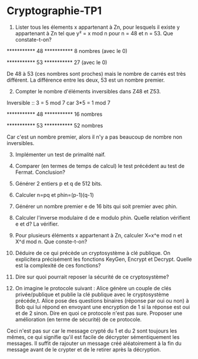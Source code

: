 # Cryptographie-TP1

1. Lister tous les élements x appartenant à Zn, pour lesquels il existe y appartenant à Zn tel que y² = x mod n pour n = 48 et n = 53. Que constate-t-on?

*********** 48 ***********
8 nombres (avec le 0)

*********** 53 ***********
27 (avec le 0)

De 48 à 53 (ces nombres sont proches) mais le nombre de carrés est très différent.
La différence entre les deux, 53 est un nombre premier.


2. Compter le nombre d'éléments inversibles dans Z48 et Z53.

Inversible :: 3 = 5 mod 7 car 3*5 = 1 mod 7

*********** 48 ***********
16 nombres

*********** 53 ***********
52 nombres

Car c'est un nombre premier, alors il n'y a pas beaucoup de nombre non inversibles.

3. Implémenter un test de primalité naif.



4. Comparer (en termes de temps de calcul) le test précédent au test de Fermat. Conclusion?
5. Générer 2 entiers p et q de 512 bits.
6. Calculer n=pq et phin=(p-1)(q-1)
7. Générer un nombre premier e de 16 bits qui soit premier avec phin.
8. Calculer l'inverse modulaire d de e modulo phin. Quelle relation vérifient e et d? La vérifier.
9. Pour plusieurs éléments x appartenant à Zn, calculer X=x^e mod n et X^d mod n. Que conste-t-on?
10. Déduire de ce qui précède un cryptosystème à clé publique. On explicitera précisément les fonctions KeyGen, Encrypt et Decrypt. Quelle est la complexité de ces fonctions?
11. Dire sur quoi pourrait reposer la sécurité de ce cryptosystème?

12. On imagine le protocole suivant : Alice génère un couple de clés privée/publique et publie la clé publique avec le cryptosystème précéde,t. Alice pose des questions binaires (réponse par oui ou non) à Bob qui lui répond en envoyant une encryption de 1 si la réponse est oui et de 2 sinon. Dire en quoi ce protocole n'est pas sure. Proposer une amélioration (en terme de sécurité) de ce protocole.

Ceci n'est pas sur car le message crypté du 1 et du 2 sont toujours les mêmes, ce qui signifie qu'il est facile de décrypter sémentiquement les messages. Il suffit de rajouter un message créé aléatoirement à la fin du message avant de le crypter et de le retirer après la décryption.
